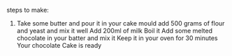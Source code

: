 steps to make:
1. Take some butter and pour it in your cake mould
add 500 grams of flour and yeast and mix it well
Add 200ml of milk 
Boil it
Add some melted chocolate in your batter and mix it
Keep it in your oven for 30 minutes
Your chocolate Cake is ready